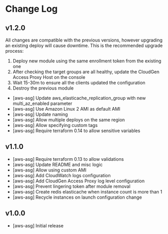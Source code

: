 # Change Log

## v1.2.0

All changes are compatible with the previous versions,
however upgrading an existing deploy will cause downtime.
This is the recommended upgrade process:

  1. Deploy new module using the same enrollment token from the existing one
  2. After checking the target groups are all healthy, update the CloudGen Access Proxy Host on the console
  3. Wait 15-30m to ensure all the clients updated the configuration
  4. Destroy the previous module

- [aws-asg] Update aws_elasticache_replication_group with new multi_az_enabled parameter
- [aws-asg] Use Amazon Linux 2 AMI as default AMI
- [aws-asg] Update naming
- [aws-asg] Allow multiple deploys on the same region
- [aws-asg] Allow specifying custom tags
- [aws-asg] Require terraform 0.14 to allow sensitive variables

## v1.1.0

- [aws-asg] Require terraform 0.13 to allow validations
- [aws-asg] Update README and misc logic
- [aws-asg] Allow using custom AMI
- [aws-asg] Add CloudWatch logs configuration
- [aws-asg] Add CloudGen Access Proxy log level configuration
- [aws-asg] Prevent lingering token after module removal
- [aws-asg] Create redis elasticache when instance count is more than 1
- [aws-asg] Recycle instances on launch configuration change

## v1.0.0

- [aws-asg] Initial release

